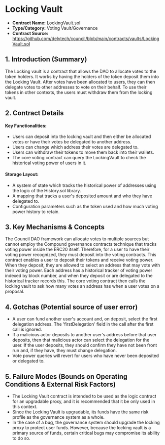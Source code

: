 # Locking Vault

* **Contract Name:** LockingVault.sol
* **Type/Category:** Voting Vault/Governance
* **Contract Source:** https://github.com/delvtech/council/blob/main/contracts/vaults/LockingVault.sol

## **1. Introduction (Summary)**

The Locking vault is a contract that allows the DAO to allocate votes to the token holders. It works by having the holders of the token deposit them into the Locking Vault. After votes have been allocated to users, they can then delegate votes to other addresses to vote on their behalf. To use their tokens in other contexts, the users must withdraw them from the locking vault.

## 2. Contract Details

#### Key Functionalities:

* Users can deposit into the locking vault and then either be allocated votes or have their votes be delegated to another address.
* Users can change which address their votes are delegated to.
* Users can withdraw their tokens to move them back into their wallets.
* The core voting contract can query the LockingVault to check the historical voting power of users in it.

#### Storage Layout:

* A system of state which tracks the historical power of addresses using the logic of the History.sol library.
* A mapping that tracks a user's deposited amount and who they have delegated to.
* Configuration parameters such as the token used and how much voting power history to retain.

## 3. Key Mechanisms & Concepts

The Council DAO framework can allocate votes to multiple sources but cannot employ the Compound governance contracts technique that tracks voting power inside the ERC20 itself. Therefore, for a user to have their voting power recognized, they must deposit into the voting contracts. This contract enables a user to deposit their tokens and receive voting power. When they deposit, they are allowed to select an address that may vote with their voting power. Each address has a historical tracker of voting power indexed by block number, and when they deposit or are delegated to the historical tracker records this. The core voting contract then calls the locking vault to ask how many votes an address has when a user votes on a proposal.

## 4. Gotchas (Potential source of user error)

* A user can fund another user's account and, on deposit, select the first delegation address. The 'firstDelegation' field in the call after the first call is ignored.
* If a malicious actor deposits to another user's address before that user deposits, then that malicious actor can select the delegation for the user. If the user deposits, they should confirm they have not been front run and, if they have, they must change delegation.
* Vote power queries will revert for users who have never been deposited or delegated to.

## 5. Failure Modes (Bounds on Operating Conditions & External Risk Factors)

* The Locking Vault contract is intended to be used as the logic contract for an upgradable proxy, and it is recommended that it be only used in this context.
* Since the Locking Vault is upgradable, its funds have the same risk profile as the governance system as a whole.
* In the case of a bug, the governance system should upgrade the locking proxy to protect user funds. However, because the locking vault is a primary source of funds, certain critical bugs may compromise its ability to do so.
